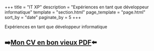 +++
title = "IT XP"
description = "Expériences en tant que développeur informatique"
template = "section.html"
page_template = "page.html"
sort_by = "date" 
paginate_by = 5
+++

Expériences en tant que développeur informatique

## ➡️[Mon CV en bon vieux PDF](/docs/CV-Touzouli-en.pdf)⬅️

